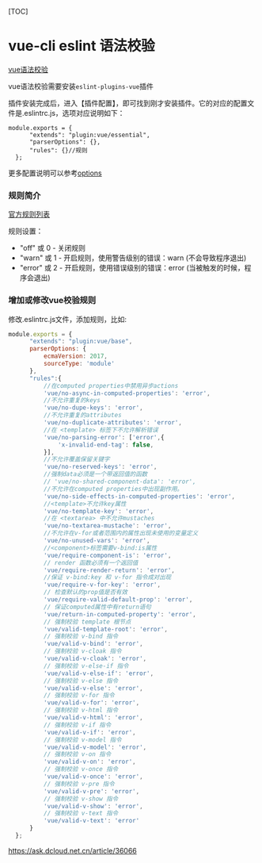 [TOC]



# vue-cli eslint 语法校验

[vue语法校验](https://ask.dcloud.net.cn/topic/vue语法校验)

vue语法校验需要安装`eslint-plugins-vue`插件

插件安装完成后，进入【插件配置】，即可找到刚才安装插件。它的对应的配置文件是.eslintrc.js，选项对应说明如下：

```
module.exports = {  
      "extends": "plugin:vue/essential",  
      "parserOptions": {},      
      "rules": {}//规则  
  };
```

更多配置说明可以参考[options](http://eslint.org/docs/user-guide/configuring)

### 规则简介

[官方规则列表](https://github.com/vuejs/eslint-plugin-vue#gear-configs)

规则设置：

- "off" 或 0 - 关闭规则
- "warn" 或 1 - 开启规则，使用警告级别的错误：warn (不会导致程序退出)
- "error" 或 2 - 开启规则，使用错误级别的错误：error (当被触发的时候，程序会退出)

### 增加或修改vue校验规则

修改.eslintrc.js文件，添加规则，比如:

```javascript
module.exports = {  
      "extends": "plugin:vue/base",  
      parserOptions: {  
          ecmaVersion: 2017,  
          sourceType: 'module'  
      },  
      "rules":{  
          //在computed properties中禁用异步actions  
          'vue/no-async-in-computed-properties': 'error',  
          //不允许重复的keys  
          'vue/no-dupe-keys': 'error',  
          //不允许重复的attributes  
          'vue/no-duplicate-attributes': 'error',  
          //在 <template> 标签下不允许解析错误  
          'vue/no-parsing-error': ['error',{  
              'x-invalid-end-tag': false,  
          }],  
          //不允许覆盖保留关键字  
          'vue/no-reserved-keys': 'error',  
          //强制data必须是一个带返回值的函数  
          // 'vue/no-shared-component-data': 'error',  
          //不允许在computed properties中出现副作用。  
          'vue/no-side-effects-in-computed-properties': 'error',  
          //<template>不允许key属性  
          'vue/no-template-key': 'error',  
          //在 <textarea> 中不允许mustaches  
          'vue/no-textarea-mustache': 'error',  
          //不允许在v-for或者范围内的属性出现未使用的变量定义  
          'vue/no-unused-vars': 'error',  
          //<component>标签需要v-bind:is属性  
          'vue/require-component-is': 'error',  
          // render 函数必须有一个返回值  
          'vue/require-render-return': 'error',  
          //保证 v-bind:key 和 v-for 指令成对出现  
          'vue/require-v-for-key': 'error',  
          // 检查默认的prop值是否有效  
          'vue/require-valid-default-prop': 'error',  
          // 保证computed属性中有return语句   
          'vue/return-in-computed-property': 'error',  
          // 强制校验 template 根节点  
          'vue/valid-template-root': 'error',  
          // 强制校验 v-bind 指令  
          'vue/valid-v-bind': 'error',  
          // 强制校验 v-cloak 指令  
          'vue/valid-v-cloak': 'error',  
          // 强制校验 v-else-if 指令  
          'vue/valid-v-else-if': 'error',  
          // 强制校验 v-else 指令   
          'vue/valid-v-else': 'error',  
          // 强制校验 v-for 指令  
          'vue/valid-v-for': 'error',  
          // 强制校验 v-html 指令  
          'vue/valid-v-html': 'error',  
          // 强制校验 v-if 指令  
          'vue/valid-v-if': 'error',  
          // 强制校验 v-model 指令  
          'vue/valid-v-model': 'error',  
          // 强制校验 v-on 指令  
          'vue/valid-v-on': 'error',  
          // 强制校验 v-once 指令  
          'vue/valid-v-once': 'error',  
          // 强制校验 v-pre 指令  
          'vue/valid-v-pre': 'error',  
          // 强制校验 v-show 指令  
          'vue/valid-v-show': 'error',  
          // 强制校验 v-text 指令  
          'vue/valid-v-text': 'error'  
      }  
  };  
```



https://ask.dcloud.net.cn/article/36066